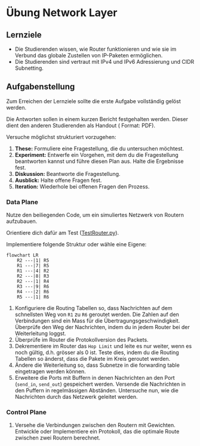 # Übung Network Layer

## Lernziele

- Die Studierenden wissen, wie Router funktionieren und wie sie im Verbund das globale Zustellen von IP-Paketen
  ermöglichen.
- Die Studierenden sind vertraut mit IPv4 und IPv6 Adressierung und CIDR Subnetting.

## Aufgabenstellung

Zum Erreichen der Lernziele sollte die erste Aufgabe vollständig gelöst werden.

Die Antworten sollen in einem kurzen Bericht festgehalten werden. Dieser dient den anderen Studierenden als Handout (
Format: PDF).

Versuche möglichst strukturiert vorzugehen:

1. **These:** Formuliere eine Fragestellung, die du untersuchen möchtest.
2. **Experiment:** Entwerfe ein Vorgehen, mit dem du die Fragestellung beantworten kannst und führe diesen Plan aus.
   Halte die Ergebnisse fest.
3. **Diskussion:** Beantworte die Fragestellung.
4. **Ausblick:** Halte offene Fragen fest.
5. **Iteration:** Wiederhole bei offenen Fragen den Prozess.

### Data Plane

Nutze den beiliegenden Code, um ein simuliertes Netzwerk von Routern aufzubauen.

Orientiere dich dafür am Test ([TestRouter.py](TestRouter.py)).

Implementiere folgende Struktur oder wähle eine Eigene:

```mermaid
flowchart LR
    R2 ---|1| R5
    R1 ---|7| R5
    R1 ---|4| R2
    R2 ---|8| R3
    R2 ---|1| R4
    R3 ---|9| R6
    R4 ---|2| R6
    R5 ---|1| R6
```

1. Konfiguriere die Routing Tabellen so, dass Nachrichten auf dem schnellsten Weg von `R1` zu `R6` geroutet werden. Die
   Zahlen auf den Verbindungen sind ein Mass für die Übertragungsgeschwindigkeit. Überprüfe den Weg der Nachrichten,
   indem du in jedem Router bei der Weiterleitung loggst.
2. Überprüfe im Router die Protokollversion des Packets.
3. Dekrementiere im Router das `Hop Limit` und leite es nur weiter, wenn es noch gültig, d.h. grösser als 0 ist. 
   Teste dies, indem du die Routing Tabellen so änderst, dass die Pakete im Kreis geroutet werden.
4. Ändere die Weiterleitung so, dass Subnetze in die forwarding table eingetragen werden können.
5. Erweitere die Ports mit Buffern in denen Nachrichten an den Port (`send_in`, `send_out`) gespeichert werden. Versende
   die Nachrichten in den Puffern in regelmässigen Abständen. Untersuche nun, wie die Nachrichten durch das Netzwerk
   geleitet werden.

### Control Plane

1. Versehe die Verbindungen zwischen den Routern mit Gewichten. Entwickle oder Implementiere ein Protokoll, das die
   optimale Route zwischen zwei Routern berechnet.